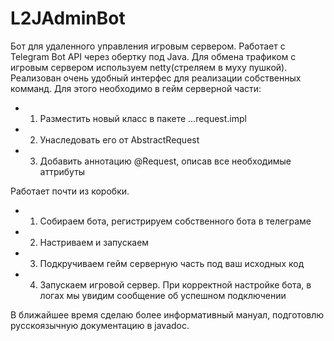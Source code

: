 # L2JAdminBot
Бот для удаленного управления игровым сервером.
Работает с Telegram Bot API через обертку под Java.
Для обмена трафиком с игровым сервером используем netty(стреляем в муху пушкой).
 Реализован очень удобный интерфес для реализации собственных комманд.
 Для этого необходимо в гейм серверной части:
* 1) Разместить новый класс в пакете ...request.impl
* 2) Унаследовать его от AbstractRequest
* 3) Добавить аннотацию @Request, описав все необходимые аттрибуты

Работает почти из коробки. 
* 1) Собираем бота, регистрируем собственного бота в телеграме
* 2) Настриваем и запускаем
* 3) Подкручиваем гейм серверную часть под ваш исходных код
* 4) Запускаем игровой сервер. При корректной настройке бота, в логах мы увидим сообщение об успешном подключении

В ближайшее время сделаю более информативный мануал, подготовлю русскоязычную документацию в javadoc.
